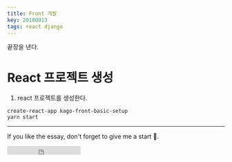 ```yaml
---
title: Front 개발
key: 20180913
tags: react django
---
```


끝장을 낸다.

<!--more-->

# React 프로젝트 생성

1) react 프로젝트를 생성한다.

```
create-react-app kago-front-basic-setup
yarn start
```

---

If you like the essay, don't forget to give me a start :star2:.

<iframe src="https://ghbtns.com/github-btn.html?user=gbkim1988&repo=gbkim1988.github.io&type=star&count=true"  frameborder="0" scrolling="0" width="170px" height="20px"></iframe>
